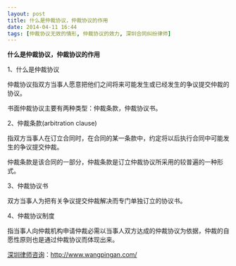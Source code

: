 ```yaml
---
layout: post
title: 什么是仲裁协议，仲裁协议的作用
date: 2014-04-11 16:44
tags: [仲裁协议无效的情形, 仲裁协议的效力, 深圳合同纠纷律师]
---
```

<strong>什么是仲裁协议，仲裁协议的作用</strong>

1、什么是仲裁协议

仲裁协议指双方当事人愿意把他们之间将来可能发生或已经发生的争议提交仲裁的协议。

书面仲裁协议主要有两种类型：仲裁条款，仲裁协议书。

2、仲裁条款(arbitration clause)

指双方当事人在订立合同时，在合同的某一条款中，约定将以后执行合同中可能发生的争议提交仲裁。

仲裁条款是该合同的一部分，仲裁条款是订立仲裁协议所采用的较普遍的一种形式。

3、仲裁协议书

双方当事人为把有关争议提交仲裁解决而专门单独订立的协议书。

4、仲裁协议制度

指当事人向仲裁机构申请仲裁必需以当事人双方达成的仲裁协议为依据，仲裁的自愿性原则也是通过仲裁协议而体现出来。

<a href="http://www.wangpingan.com/">深圳律师咨询</a>：<a href="http://www.wangpingan.com/">http://www.wangpingan.com/</a>


